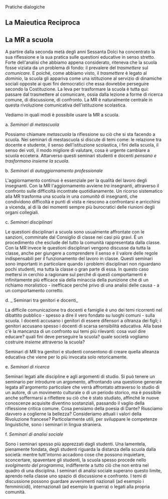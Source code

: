 <link rel="stylesheet" href="https://antonio-vigilante.github.io/filosofia/assets/style.css">

<div class="button green">
Pratiche dialogiche
</div>


## La Maieutica Reciproca

## La MR a scuola

A partire dalla seconda metà degli anni Sessanta Dolci ha concentrato la sua riflessione e la sua pratica sulle questioni educative in senso stretto. Forte dell'analisi che abbiamo appena considerato, riteneva che la scuola fosse viziata da un problema di fondo: il prevalere del _trasmettere_ sul _comunicare_. E poiché, come abbiamo visto, il _trasmettere_ è legato al _dominio_, la scuola gli appariva come una istituzione al servizio di dinamiche sociali opposte ai quei fini democratici che essa dovrebbe perseguire secondo la Costituzione. La leva per trasformare la scuola è tutta qui: passare dal trasmettere al comunicare, ossia dalla lezione a forme di ricerca comune, di discussione, di confronto. La MR è naturalmente centrale in questa rivoluzione comunicativa dell'istituzione scolastica.

Vediamo in quali modi è possibile usare la MR a scuola.

a. _Seminari di metascuola_

Possiamo chiamare _metascuola_ la riflessione su ciò che si sta facendo a scuola. Nei seminari di mestascuola si discute di temi come: le relazione tra docente e studente, il senso dell'istituzione scolastica, i fini della scuola, il senso dei voti, il modo migliore di valutare, cosa è urgente cambiare a scuola eccetera. Attarverso questi seminari studenti e docenti _pensano e trasformano insieme la scuola_.

b. _Seminari di autoggiornamento professionale_

L'aggiornamento continuo è essenziale per la qualità del lavoro degli insegnanti. Con la MR l'aggiornamento avviene _tra_ insegnanti, attraverso il confronto sulle difficoltà incontrate quotidianamente. Un ricorso sistematico alla MR trasforma una scuola in una _comunità_ di insegnanti, che condividono difficoltà e punti di vista e riescono a confrontarsi e arricchirsi a vicenda, al di là dei momenti sempre più burocratici delle riunioni degli organi collegiali.

c. _Seminari disciplinari_

Le questioni disciplinari a scuola sono usualmente affrontate con le sanzioni, comminate dal Consiglio di classe nei casi più gravi. È un procedimento che esclude del tutto la comunità rappresentata dalla classe. Con la MR invece le questioni disciplinari vengono discusse da tutta la classe, anche per giungere a comprendere il senso e il valore delle regole indispensabili per il funzionamento del lavoro in classe. Questi seminari sono importanti in particolare quando i problemi disciplinari non riguardano pochi studenti, ma tutta la classe o gran parte di essa. In questo caso mettersi in cerchio a ragionare sul perché di questi comportamenti è infinitamente più efficace sia della minaccia della punizione che di un richiamo moralistico - inefficace perché privo di una analisi delle causa - a un comportamento corretto.

d. _ Seminari tra genitori e docenti_

La difficile comunicazione tra docenti e famiglie è uno dei temi ricorrenti nel dibattito pubblico - spesso a dire il vero fondato su luoghi comuni - sulla scuola. I docenti accusano i genitori di essere difensori a oltranza dei figli; i genitori accusano spesso i docenti di scarsa sensibilità educativa. Alla base c'è la mancanza di un confronto sui temi più rilevanti: cosa vuol dire educare? quali fini deve perseguire la scuola? quale società vogliamo costruire _insieme_ attraverso la scuola?

Seminari di MR tra genitori e studenti consentono di creare quella alleanza educativa che viene per lo più invocata solo retoricamente.

e. _Seminari di ricerca_

Seminari legati alle discipline e agli argomenti di studio. Si può tenere un seminario per introdurre un argomento, affrontando una questione generale legata all'argomento particolare che verrà affrontato attraverso lo studio di un autore, di un movimento culturale o di un periodo storico, ma è possibile anche soffermarsi a riflettere su ciò che è stato studiato, affinché le nuove conoscenze acquisite diventino sostanziali, passando il vaglio della riflessione critica comune. Cosa pensiamo della poesia di Dante? Riusciamo davvero a coglierne la bellezza? Consideriamo attuali i valori della Rivoluzione francese? Particolarmente utili, per sviluppare le competenze linguistiche, sono i seminari in lingua straniera.

f. _Seminari di analisi sociale_

Sono i seminari spesso più apprezzati dagli studenti. Una lamentela, pienamente fondata, degli studenti riguarda la distanza della scuola dalla società: mentre tutt'intorno accadono cose che possono inquietare, sconcertare, spaventare gli studenti, la scuola spesso procede nello _svolgimento del programma_, indifferente a tutto ciò che non entra nel quadro di una disciplina. I seminari di analisi sociale superano questo limite, aprendo nella classe uno spazio di discussione e confronto. I temi di discussione possono guardare avvenimenti nazionali (ad esempio i femminicidi), internazionali (ad esempio la guerra) o legati alla propria comunità. 


